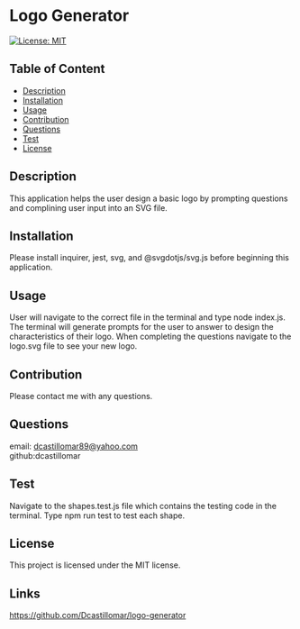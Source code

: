 # Logo Generator
  [![License: MIT](https://img.shields.io/badge/License-MIT-yellow.svg)](https://opensource.org/licenses/MIT)
   
  ## Table of Content
  - [Description](#Description)
  - [Installation](#Installation)
  - [Usage](#Usage)
  - [Contribution](#Contribution)
  - [Questions](#Questions)
  - [Test](#Test)
  - [License](#license)


  ## Description
  This application helps the user design a basic logo by prompting questions and complining user input into an SVG file.

  ## Installation
  Please install inquirer, jest, svg, and @svgdotjs/svg.js before beginning this application.

  ## Usage
  User will navigate to the correct file in the terminal and type node index.js. The terminal will generate prompts for the user to answer to design the characteristics of their logo. When completing the questions navigate to the logo.svg file to see your new logo.

  ## Contribution
  Please contact me with any questions.

  ## Questions
  email: dcastillomar89@yahoo.com  
  github:dcastillomar
  
  ## Test 
  Navigate to the shapes.test.js file which contains the testing code in the terminal. Type npm run test to test each shape.

  ## License
    
This project is licensed under the MIT license.

 ## Links
 https://github.com/Dcastillomar/logo-generator
  